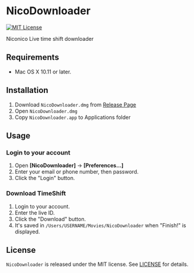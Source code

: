 # NicoDownloader

[![MIT License](http://img.shields.io/badge/license-MIT-blue.svg?style=flat)](LICENSE)

Niconico Live time shift downloader

## Requirements

- Mac OS X 10.11 or later.

## Installation

1. Download `NicoDownloader.dmg` from [Release Page](/releases/latest)
2. Open `NicoDownloader.dmg`
3. Copy `NicoDownloader.app` to Applications folder

## Usage

### Login to your account

1. Open **[NicoDownloader]** -> **[Preferences…]**
2. Enter your email or phone number, then password.
3. Click the "Login" button.

### Download TimeShift

1. Login to your account.
2. Enter the live ID.
3. Click the "Download" button.
4. It's saved in `/Users/USERNAME/Movies/NicoDownloader` when "Finish!" is displayed.

## License

`NicoDownloader` is released under the MIT license. See [LICENSE](LICENSE) for details.

